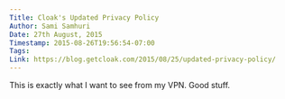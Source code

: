 ```yaml
---
Title: Cloak's Updated Privacy Policy
Author: Sami Samhuri
Date: 27th August, 2015
Timestamp: 2015-08-26T19:56:54-07:00
Tags: 
Link: https://blog.getcloak.com/2015/08/25/updated-privacy-policy/
---
```


This is exactly what I want to see from my VPN. Good stuff.
